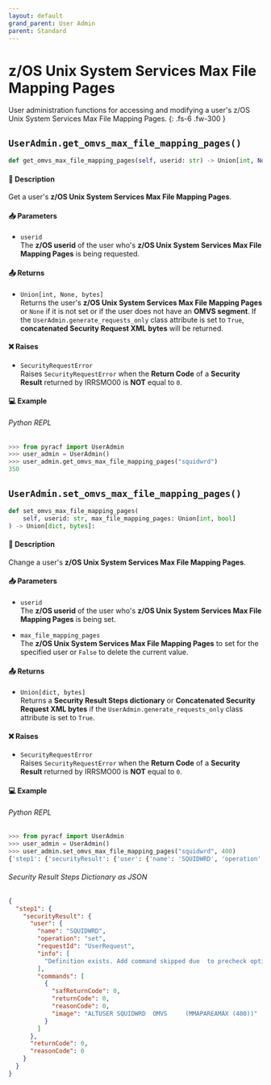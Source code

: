 ```yaml
---
layout: default
grand_parent: User Admin
parent: Standard
---
```


# z/OS Unix System Services Max File Mapping Pages

User administration functions for accessing and modifying a user's z/OS Unix System Services Max File Mapping Pages. 
{: .fs-6 .fw-300 }

## `UserAdmin.get_omvs_max_file_mapping_pages()`

```python
def get_omvs_max_file_mapping_pages(self, userid: str) -> Union[int, None, bytes]:
```

#### 📄 Description

Get a user's **z/OS Unix System Services Max File Mapping Pages**.

#### 📥 Parameters
* `userid`<br>
  The **z/OS userid** of the user who's **z/OS Unix System Services Max File Mapping Pages** is being requested.

#### 📤 Returns
* `Union[int, None, bytes]`<br>
  Returns the user's **z/OS Unix System Services Max File Mapping Pages** or `None` if it is not set or if the user does not have an **OMVS segment**. If the `UserAdmin.generate_requests_only` class attribute is set to `True`, **concatenated Security Request XML bytes** will be returned.

#### ❌ Raises
* `SecurityRequestError`<br>
  Raises `SecurityRequestError` when the **Return Code** of a **Security Result** returned by IRRSMO00 is **NOT** equal to `0`.

#### 💻 Example

###### Python REPL
```python
>>> from pyracf import UserAdmin
>>> user_admin = UserAdmin()
>>> user_admin.get_omvs_max_file_mapping_pages("squidwrd")
350
```

## `UserAdmin.set_omvs_max_file_mapping_pages()`

```python
def set_omvs_max_file_mapping_pages(
    self, userid: str, max_file_mapping_pages: Union[int, bool]
) -> Union[dict, bytes]:
```

#### 📄 Description

Change a user's **z/OS Unix System Services Max File Mapping Pages**.

#### 📥 Parameters
* `userid`<br>
  The **z/OS userid** of the user who's **z/OS Unix System Services Max File Mapping Pages** is being set.

* `max_file_mapping_pages`<br>
  The **z/OS Unix System Services Max File Mapping Pages** to set for the specified user or `False` to delete the current value.

#### 📤 Returns
* `Union[dict, bytes]`<br>
  Returns a **Security Result Steps dictionary** or **Concatenated Security Request XML bytes** if the `UserAdmin.generate_requests_only` class attribute is set to `True`.

#### ❌ Raises
* `SecurityRequestError`<br>
  Raises `SecurityRequestError` when the **Return Code** of a **Security Result** returned by IRRSMO00 is **NOT** equal to `0`.

#### 💻 Example

###### Python REPL
```python
>>> from pyracf import UserAdmin
>>> user_admin = UserAdmin()
>>> user_admin.set_omvs_max_file_mapping_pages("squidwrd", 400)
{'step1': {'securityResult': {'user': {'name': 'SQUIDWRD', 'operation': 'set', 'requestId': 'UserRequest', 'info': ['Definition exists. Add command skipped due  to precheck option'], 'commands': [{'safReturnCode': 0, 'returnCode': 0, 'reasonCode': 0, 'image': 'ALTUSER SQUIDWRD  OMVS     (MMAPAREAMAX (400))'}]}, 'returnCode': 0, 'reasonCode': 0}}}
```

###### Security Result Steps Dictionary as JSON
```json
{
  "step1": {
    "securityResult": {
      "user": {
        "name": "SQUIDWRD",
        "operation": "set",
        "requestId": "UserRequest",
        "info": [
          "Definition exists. Add command skipped due  to precheck option"
        ],
        "commands": [
          {
            "safReturnCode": 0,
            "returnCode": 0,
            "reasonCode": 0,
            "image": "ALTUSER SQUIDWRD  OMVS     (MMAPAREAMAX (400))"
          }
        ]
      },
      "returnCode": 0,
      "reasonCode": 0
    }
  }
}
```